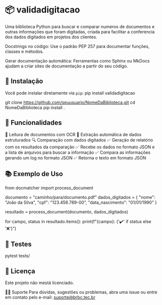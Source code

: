 # 📦 validadigitacao

Uma biblioteca Python para buscar e comparar numeros de documentos e outras informações que foram digitadas, criada para facilitar a conferencia dos dados digitados em projetos dos clientes.

Docstrings no código: Use o padrão PEP 257 para documentar funções, classes e métodos.

Gerar documentação automática: Ferramentas como Sphinx ou MkDocs ajudam a criar sites de documentação a partir do seu código.

## 🚀 Instalação

Você pode instalar diretamente via `pip`:
pip install validadigitacao

git clone https://github.com/seuusuario/NomeDaBiblioteca.git
cd NomeDaBiblioteca
pip install .

## 🧠 Funcionalidades
📄 Leitura de documentos com OCR
🧾 Extração automática de dados estruturados
🔍 Comparação com dados digitados
✅ Geração de relatório com os resultados da comparação
✅ Recebe os dados no formato JSON e a lista de arquivos para buscar a informação
✅ Compara as informações gerando um log no formato JSON
✅ Retorna o texto em formato JSON

## 📚 Exemplo de Uso

from docmatcher import process_document

documento = "caminho/para/documento.pdf"
dados_digitados = {
    "nome": "João da Silva",
    "cpf": "123.456.789-00",
    "data_nascimento": "01/01/1990"
}

resultado = process_document(documento, dados_digitados)

for campo, status in resultado.items():
    print(f"{campo}: {'✔️' if status else '❌'}")


## 🧪 Testes
pytest tests/

## 📄 Licença
Este projeto não mestá licenciado.

🙋‍♂️ Suporte
Para dúvidas, sugestões ou problemas, abra uma issue ou entre em contato pelo e-mail: suporte@brbc.tec.br